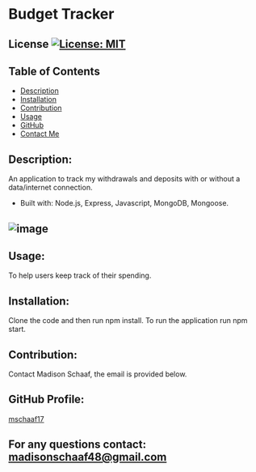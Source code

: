 # Budget Tracker 
## License [![License: MIT](https://img.shields.io/badge/License-MIT-yellow.svg)](https://opensource.org/licenses/MIT)
## Table of Contents
* [Description](#description)
* [Installation](#installation)
* [Contribution](#contribution)
* [Usage](#usage)
* [GitHub](#github-profile)
* [Contact Me](#for-any-questions-contact)

## Description:
An application to track my withdrawals and deposits with or without a data/internet connection.
* Built with: Node.js, Express, Javascript, MongoDB, Mongoose.

## ![image](https://user-images.githubusercontent.com/97362296/170845175-1c9f8860-f4d9-448c-90b4-e53686512081.png)



## Usage:
To help users keep track of their spending.

## Installation:
Clone the code and then run npm install. 
To run the application run npm start.

## Contribution:
Contact Madison Schaaf, the email is provided below.

## GitHub Profile:
[mschaaf17](https://github.com/mschaaf17)
## For any questions contact: madisonschaaf48@gmail.com
